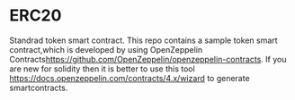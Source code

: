 # ERC20
Standrad token smart contract.
This repo contains a sample token smart contract,which is developed by using  OpenZeppelin Contracts<https://github.com/OpenZeppelin/openzeppelin-contracts>.
If you are new for solidity then it is better to use this tool <https://docs.openzeppelin.com/contracts/4.x/wizard> to generate smartcontracts.

